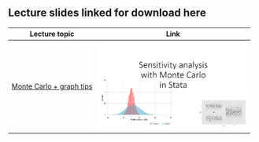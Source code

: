 ## Lecture slides linked for download here

| Lecture topic | Link |
| --- | --- |
|[Monte Carlo + graph tips](https://www.dropbox.com/s/h160qok0ylhw7oy/Sensitivity_analysis.pdf?dl=1)| <img src="img/mc_slides.png" width="300" alt="MC Slides">|
